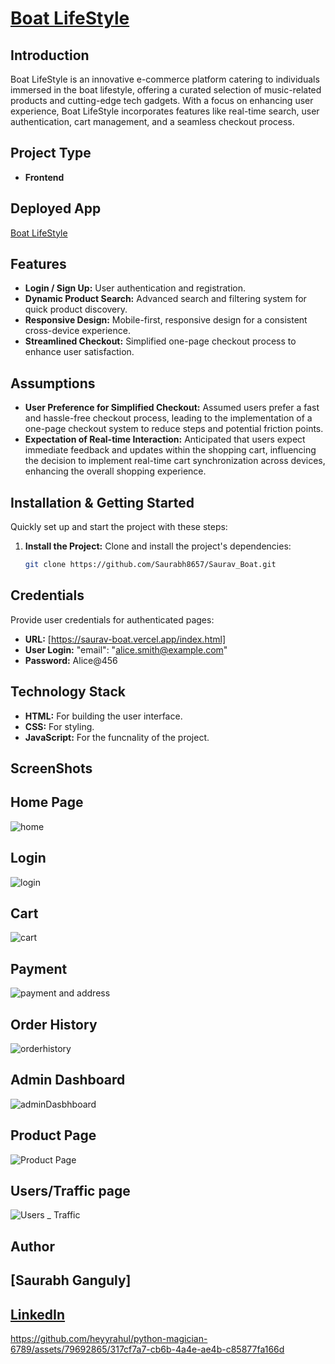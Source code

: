 #  [Boat LifeStyle](https://saurav-boat.vercel.app/index.html)

## Introduction

Boat LifeStyle is an innovative e-commerce platform catering to individuals immersed in the boat lifestyle, offering a curated selection of music-related products and cutting-edge tech gadgets. With a focus on enhancing user experience, Boat LifeStyle incorporates features like real-time search, user authentication, cart management, and a seamless checkout process.

## Project Type

- **Frontend**

## Deployed App
 [Boat LifeStyle](https://saurav-boat.vercel.app/index.html)

## Features
- **Login / Sign Up:** User authentication and registration.
- **Dynamic Product Search:** Advanced search and filtering system for quick product discovery.
- **Responsive Design:** Mobile-first, responsive design for a consistent cross-device experience.
- **Streamlined Checkout:** Simplified one-page checkout process to enhance user satisfaction.

## Assumptions

- **User Preference for Simplified Checkout:** Assumed users prefer a fast and hassle-free checkout process, leading to the implementation of a one-page checkout system to reduce steps and potential friction points.
- **Expectation of Real-time Interaction:** Anticipated that users expect immediate feedback and updates within the shopping cart, influencing the decision to implement real-time cart synchronization across devices, enhancing the overall shopping experience.

## Installation & Getting Started

Quickly set up and start the project with these steps:

1. **Install the Project:**
   Clone and install the project's dependencies:
   ```bash
   git clone https://github.com/Saurabh8657/Saurav_Boat.git
## Credentials

Provide user credentials for authenticated pages:

- **URL:** [https://saurav-boat.vercel.app/index.html]
- **User Login:**  "email": "alice.smith@example.com"
- **Password:** Alice@456


## Technology Stack

- **HTML:** For building the user interface.
- **CSS:** For styling.
- **JavaScript:** For the funcnality of the project.

## ScreenShots  

## Home Page
![home](https://github.com/Saurabh8657/Saurav_Boat/img/screenshots/home.png)

## Login
![login]()

## Cart
![cart]()
## Payment
![payment and address]()
## Order History
![orderhistory]()
## Admin Dashboard
![adminDasbhboard]()

## Product Page
![Product Page]()
## Users/Traffic page
![Users _ Traffic]()

## Author
## [Saurabh Ganguly]
## [LinkedIn](http://www.linkedin.com/in/saurabh-ganguly038)
https://github.com/heyyrahul/python-magician-6789/assets/79692865/317cf7a7-cb6b-4a4e-ae4b-c85877fa166d